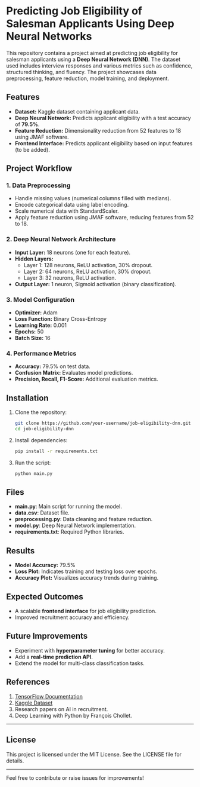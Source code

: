# Predicting Job Eligibility of Salesman Applicants Using Deep Neural Networks

This repository contains a project aimed at predicting job eligibility for salesman applicants using a **Deep Neural Network (DNN)**. The dataset used includes interview responses and various metrics such as confidence, structured thinking, and fluency. The project showcases data preprocessing, feature reduction, model training, and deployment.

## Features
- **Dataset:** Kaggle dataset containing applicant data.
- **Deep Neural Network:** Predicts applicant eligibility with a test accuracy of **79.5%**.
- **Feature Reduction:** Dimensionality reduction from 52 features to 18 using JMAF software.
- **Frontend Interface:** Predicts applicant eligibility based on input features (to be added).

## Project Workflow

### 1. Data Preprocessing
- Handle missing values (numerical columns filled with medians).
- Encode categorical data using label encoding.
- Scale numerical data with StandardScaler.
- Apply feature reduction using JMAF software, reducing features from 52 to 18.

### 2. Deep Neural Network Architecture
- **Input Layer:** 18 neurons (one for each feature).
- **Hidden Layers:**
  - Layer 1: 128 neurons, ReLU activation, 30% dropout.
  - Layer 2: 64 neurons, ReLU activation, 30% dropout.
  - Layer 3: 32 neurons, ReLU activation.
- **Output Layer:** 1 neuron, Sigmoid activation (binary classification).

### 3. Model Configuration
- **Optimizer:** Adam
- **Loss Function:** Binary Cross-Entropy
- **Learning Rate:** 0.001
- **Epochs:** 50
- **Batch Size:** 16

### 4. Performance Metrics
- **Accuracy:** 79.5% on test data.
- **Confusion Matrix:** Evaluates model predictions.
- **Precision, Recall, F1-Score:** Additional evaluation metrics.

## Installation

1. Clone the repository:
   ```bash
   git clone https://github.com/your-username/job-eligibility-dnn.git
   cd job-eligibility-dnn
   ```

2. Install dependencies:
   ```bash
   pip install -r requirements.txt
   ```

3. Run the script:
   ```bash
   python main.py
   ```

## Files
- **main.py**: Main script for running the model.
- **data.csv**: Dataset file.
- **preprocessing.py**: Data cleaning and feature reduction.
- **model.py**: Deep Neural Network implementation.
- **requirements.txt**: Required Python libraries.

## Results
- **Model Accuracy:** 79.5%
- **Loss Plot:** Indicates training and testing loss over epochs.
- **Accuracy Plot:** Visualizes accuracy trends during training.

## Expected Outcomes
- A scalable **frontend interface** for job eligibility prediction.
- Improved recruitment accuracy and efficiency.

## Future Improvements
- Experiment with **hyperparameter tuning** for better accuracy.
- Add a **real-time prediction API**.
- Extend the model for multi-class classification tasks.

## References
1. [TensorFlow Documentation](https://www.tensorflow.org/)
2. [Kaggle Dataset](https://www.kaggle.com/)
3. Research papers on AI in recruitment.
4. Deep Learning with Python by François Chollet.

---

## License
This project is licensed under the MIT License. See the LICENSE file for details.

---

Feel free to contribute or raise issues for improvements!
